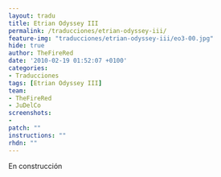 ```yaml
---
layout: tradu
title: Etrian Odyssey III
permalink: /traducciones/etrian-odyssey-iii/
feature-img: "traducciones/etrian-odyssey-iii/eo3-00.jpg"
hide: true
author: TheFireRed
date: '2010-02-19 01:52:07 +0100'
categories:
- Traducciones
tags: [Etrian Odyssey III]
team:
- TheFireRed
- JuDelCo
screenshots:
- 
patch: ""
instructions: ""
rhdn: ""
---
```

<div class="call-out" style="background-image: url('/')">
    <p>En construcción</p>
</div>